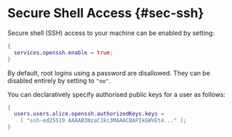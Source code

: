 # Secure Shell Access {#sec-ssh}

Secure shell (SSH) access to your machine can be enabled by setting:

```nix
{
  services.openssh.enable = true;
}
```

By default, root logins using a password are disallowed. They can be
disabled entirely by setting
[](#opt-services.openssh.settings.PermitRootLogin) to `"no"`.

You can declaratively specify authorised public keys for a user
as follows:

```nix
{
  users.users.alice.openssh.authorizedKeys.keys =
    [ "ssh-ed25519 AAAAB3NzaC1kc3MAAACBAPIkGWVEt4..." ];
}
```

